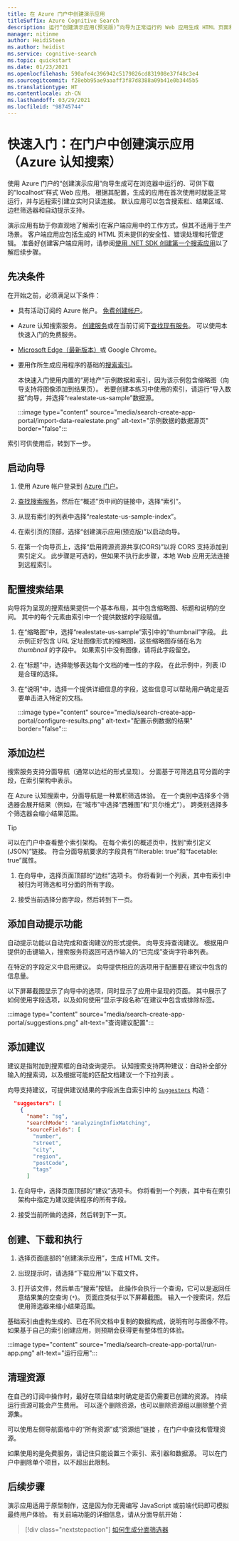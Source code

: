 ```yaml
---
title: 在 Azure 门户中创建演示应用
titleSuffix: Azure Cognitive Search
description: 运行“创建演示应用(预览版)”向导为正常运行的 Web 应用生成 HTML 页面和脚本。 页面包含搜索栏、结果区域、边栏和自动提示支持。
manager: nitinme
author: HeidiSteen
ms.author: heidist
ms.service: cognitive-search
ms.topic: quickstart
ms.date: 01/23/2021
ms.openlocfilehash: 590afe4c396942c5179826cd831908e37f48c3e4
ms.sourcegitcommit: f28ebb95ae9aaaff3f87d8388a09b41e0b3445b5
ms.translationtype: HT
ms.contentlocale: zh-CN
ms.lasthandoff: 03/29/2021
ms.locfileid: "98745744"
---
```

# <a name="quickstart-create-a-demo-app-in-the-portal-azure-cognitive-search"></a>快速入门：在门户中创建演示应用（Azure 认知搜索）

使用 Azure 门户的“创建演示应用”向导生成可在浏览器中运行的、可供下载的“localhost”样式 Web 应用。 根据其配置，生成的应用在首次使用时就能正常运行，并与远程索引建立实时只读连接。 默认应用可以包含搜索栏、结果区域、边栏筛选器和自动提示支持。

演示应用有助于你直观地了解索引在客户端应用中的工作方式，但其不适用于生产场景。 客户端应用应包括生成的 HTML 页未提供的安全性、错误处理和托管逻辑。 准备好创建客户端应用时，请参阅[使用 .NET SDK 创建第一个搜索应用](tutorial-csharp-create-first-app.md)以了解后续步骤。

## <a name="prerequisites"></a>先决条件

在开始之前，必须满足以下条件：

+ 具有活动订阅的 Azure 帐户。 [免费创建帐户](https://azure.microsoft.com/free/)。

+ Azure 认知搜索服务。 [创建服务](search-create-service-portal.md)或在当前订阅下[查找现有服务](https://ms.portal.azure.com/#blade/HubsExtension/BrowseResourceBlade/resourceType/Microsoft.Search%2FsearchServices)。 可以使用本快速入门的免费服务。 

+ [Microsoft Edge（最新版本）](https://www.microsoft.com/edge)或 Google Chrome。

+ 要用作所生成应用程序的基础的[搜索索引](search-what-is-an-index.md)。 

  本快速入门使用内置的“房地产”示例数据和索引，因为该示例包含缩略图（向导支持将图像添加到结果页）。 若要创建本练习中使用的索引，请运行“导入数据”向导，并选择“realestate-us-sample”数据源。

  :::image type="content" source="media/search-create-app-portal/import-data-realestate.png" alt-text="示例数据的数据源页" border="false":::

索引可供使用后，转到下一步。

## <a name="start-the-wizard"></a>启动向导

1. 使用 Azure 帐户登录到 [Azure 门户](https://portal.azure.com/)。

1. [查找搜索服务](https://ms.portal.azure.com/#blade/HubsExtension/BrowseResourceBlade/resourceType/Microsoft.Storage%2storageAccounts/)，然后在“概述”页中间的链接中，选择“索引”。 

1. 从现有索引的列表中选择“realestate-us-sample-index”。

1. 在索引页的顶部，选择“创建演示应用(预览版)”以启动向导。

1. 在第一个向导页上，选择“启用跨源资源共享(CORS)”以将 CORS 支持添加到索引定义。 此步骤是可选的，但如果不执行此步骤，本地 Web 应用无法连接到远程索引。

## <a name="configure-search-results"></a>配置搜索结果

向导将为呈现的搜索结果提供一个基本布局，其中包含缩略图、标题和说明的空间。 其中的每个元素由索引中一个提供数据的字段赋值。 

1. 在“缩略图”中，选择“realestate-us-sample”索引中的“thumbnail”字段。  此示例正好包含 URL 定址图像形式的缩略图，这些缩略图存储在名为 *thumbnail* 的字段中。 如果索引中没有图像，请将此字段留空。

1. 在“标题”中，选择能够表达每个文档的唯一性的字段。 在此示例中，列表 ID 是合理的选择。

1. 在“说明”中，选择一个提供详细信息的字段，这些信息可以帮助用户确定是否要单击进入特定的文档。

   :::image type="content" source="media/search-create-app-portal/configure-results.png" alt-text="配置示例数据的结果" border="false":::

## <a name="add-a-sidebar"></a>添加边栏

搜索服务支持分面导航（通常以边栏的形式呈现）。 分面基于可筛选且可分面的字段，在索引架构中表示。

在 Azure 认知搜索中，分面导航是一种累积筛选体验。 在一个类别中选择多个筛选器会展开结果（例如，在“城市”中选择“西雅图”和“贝尔维尤”）。 跨类别选择多个筛选器会缩小结果范围。

> [!TIP]
> 可以在门户中查看整个索引架构。 在每个索引的概述页中，找到“索引定义(JSON)”链接。 符合分面导航要求的字段具有“filterable: true”和“facetable: true”属性。

1. 在向导中，选择页面顶部的“边栏”选项卡。 你将看到一个列表，其中有索引中被归为可筛选和可分面的所有字段。

1. 接受当前选择分面字段，然后转到下一页。

## <a name="add-typeahead"></a>添加自动提示功能

自动提示功能以自动完成和查询建议的形式提供。 向导支持查询建议。 根据用户提供的击键输入，搜索服务将返回可选作输入的“已完成”查询字符串列表。

在特定的字段定义中启用建议。 向导提供相应的选项用于配置要在建议中包含的信息量。 

以下屏幕截图显示了向导中的选项，同时显示了应用中呈现的页面。 其中展示了如何使用字段选项，以及如何使用“显示字段名称”在建议中包含或排除标签。

:::image type="content" source="media/search-create-app-portal/suggestions.png" alt-text="查询建议配置":::

## <a name="add-suggestions"></a>添加建议

建议是指附加到搜索框的自动查询提示。 认知搜索支持两种建议：自动补全部分输入的搜索词，以及根据可能的匹配文档建议一个下拉列表 。

向导支持建议，可提供建议结果的字段派生自索引中的 [`Suggesters`](index-add-suggesters.md) 构造：

```JSON
  "suggesters": [
    {
      "name": "sg",
      "searchMode": "analyzingInfixMatching",
      "sourceFields": [
        "number",
        "street",
        "city",
        "region",
        "postCode",
        "tags"
      ]
```

1. 在向导中，选择页面顶部的“建议”选项卡。 你将看到一个列表，其中有在索引架构中指定为建议提供程序的所有字段。

1. 接受当前所做的选择，然后转到下一页。

## <a name="create-download-and-execute"></a>创建、下载和执行

1. 选择页面底部的“创建演示应用”，生成 HTML 文件。

1. 出现提示时，请选择“下载应用”以下载文件。

1. 打开该文件，然后单击“搜索”按钮。 此操作会执行一个查询，它可以是返回任意结果集的空查询 (`*`)。 页面应类似于以下屏幕截图。 输入一个搜索词，然后使用筛选器来缩小结果范围。 

基础索引由虚构生成的、已在不同文档中复制的数据构成，说明有时与图像不符。 如果基于自己的索引创建应用，则预期会获得更有整体性的体验。

:::image type="content" source="media/search-create-app-portal/run-app.png" alt-text="运行应用":::

## <a name="clean-up-resources"></a>清理资源

在自己的订阅中操作时，最好在项目结束时确定是否仍需要已创建的资源。 持续运行资源可能会产生费用。 可以逐个删除资源，也可以删除资源组以删除整个资源集。

可以使用左侧导航窗格中的“所有资源”或“资源组”链接 ，在门户中查找和管理资源。

如果使用的是免费服务，请记住只能设置三个索引、索引器和数据源。 可以在门户中删除单个项目，以不超出此限制。 

## <a name="next-steps"></a>后续步骤

演示应用适用于原型制作，这是因为你无需编写 JavaScript 或前端代码即可模拟最终用户体验。 有关前端功能的详细信息，请从分面导航开始：

> [!div class="nextstepaction"]
> [如何生成分面筛选器](search-filters-facets.md)